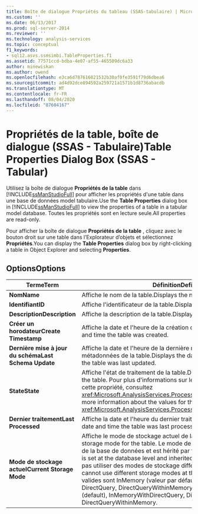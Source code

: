 ```yaml
---
title: Boîte de dialogue Propriétés du tableau (SSAS-tabulaire) | Microsoft Docs
ms.custom: ''
ms.date: 06/13/2017
ms.prod: sql-server-2014
ms.reviewer: ''
ms.technology: analysis-services
ms.topic: conceptual
f1_keywords:
- sql12.asvs.ssmsimbi.TableProperties.f1
ms.assetid: 77571ccd-bdba-4e07-af55-465509dc6a33
author: minewiskan
ms.author: owend
ms.openlocfilehash: e3ca6d787616821532b30af0fe3591f79d6dbea6
ms.sourcegitcommit: ad4d92dce894592a259721a1571b1d8736abacdb
ms.translationtype: MT
ms.contentlocale: fr-FR
ms.lasthandoff: 08/04/2020
ms.locfileid: "87604167"
---
```

# <a name="table-properties-dialog-box-ssas---tabular"></a><span data-ttu-id="882e4-102">Propriétés de la table, boîte de dialogue (SSAS - Tabulaire)</span><span class="sxs-lookup"><span data-stu-id="882e4-102">Table Properties Dialog Box (SSAS - Tabular)</span></span>
  <span data-ttu-id="882e4-103">Utilisez la boîte de dialogue **Propriétés de la table** dans [!INCLUDE[ssManStudioFull](../includes/ssmanstudiofull-md.md)] pour afficher les propriétés d'une table dans une base de données model tabulaire.</span><span class="sxs-lookup"><span data-stu-id="882e4-103">Use the **Table Properties** dialog box in [!INCLUDE[ssManStudioFull](../includes/ssmanstudiofull-md.md)] to view the properties of a table in a tabular model database.</span></span> <span data-ttu-id="882e4-104">Toutes les propriétés sont en lecture seule.</span><span class="sxs-lookup"><span data-stu-id="882e4-104">All properties are read-only.</span></span>  
  
 <span data-ttu-id="882e4-105">Pour afficher la boîte de dialogue **Propriétés de la table** , cliquez avec le bouton droit sur une table dans l’Explorateur d’objets et sélectionnez **Propriétés**.</span><span class="sxs-lookup"><span data-stu-id="882e4-105">You can display the **Table Properties** dialog box by right-clicking a table in Object Explorer and selecting **Properties**.</span></span>  
  
## <a name="options"></a><span data-ttu-id="882e4-106">Options</span><span class="sxs-lookup"><span data-stu-id="882e4-106">Options</span></span>  
  
|<span data-ttu-id="882e4-107">Terme</span><span class="sxs-lookup"><span data-stu-id="882e4-107">Term</span></span>|<span data-ttu-id="882e4-108">Définition</span><span class="sxs-lookup"><span data-stu-id="882e4-108">Definition</span></span>|  
|----------|----------------|  
|<span data-ttu-id="882e4-109">**Nom**</span><span class="sxs-lookup"><span data-stu-id="882e4-109">**Name**</span></span>|<span data-ttu-id="882e4-110">Affiche le nom de la table.</span><span class="sxs-lookup"><span data-stu-id="882e4-110">Displays the name of the table.</span></span>|  
|<span data-ttu-id="882e4-111">**Identifiant**</span><span class="sxs-lookup"><span data-stu-id="882e4-111">**ID**</span></span>|<span data-ttu-id="882e4-112">Affiche l'identificateur de la table.</span><span class="sxs-lookup"><span data-stu-id="882e4-112">Displays the identifier of the table.</span></span>|  
|<span data-ttu-id="882e4-113">**Description**</span><span class="sxs-lookup"><span data-stu-id="882e4-113">**Description**</span></span>|<span data-ttu-id="882e4-114">Affiche la description de la table.</span><span class="sxs-lookup"><span data-stu-id="882e4-114">Displays the description of the table.</span></span>|  
|<span data-ttu-id="882e4-115">**Créer un horodateur**</span><span class="sxs-lookup"><span data-stu-id="882e4-115">**Create Timestamp**</span></span>|<span data-ttu-id="882e4-116">Affiche la date et l'heure de la création de la table.</span><span class="sxs-lookup"><span data-stu-id="882e4-116">Displays the date and time the table was created.</span></span>|  
|<span data-ttu-id="882e4-117">**Dernière mise à jour du schéma**</span><span class="sxs-lookup"><span data-stu-id="882e4-117">**Last Schema Update**</span></span>|<span data-ttu-id="882e4-118">Affiche la date et l'heure de la dernière modification apportée aux métadonnées de la table.</span><span class="sxs-lookup"><span data-stu-id="882e4-118">Displays the date and time the metadata for the table was last updated.</span></span>|  
|<span data-ttu-id="882e4-119">**State**</span><span class="sxs-lookup"><span data-stu-id="882e4-119">**State**</span></span>|<span data-ttu-id="882e4-120">Affiche l'état de traitement de la table.</span><span class="sxs-lookup"><span data-stu-id="882e4-120">Displays the processing state of the table.</span></span> <span data-ttu-id="882e4-121">Pour plus d'informations sur les valeurs que peuvent prendre cette propriété, consultez <xref:Microsoft.AnalysisServices.ProcessableMajorObject.State%2A>.</span><span class="sxs-lookup"><span data-stu-id="882e4-121">For more information about the values for this property, see <xref:Microsoft.AnalysisServices.ProcessableMajorObject.State%2A>.</span></span>|  
|<span data-ttu-id="882e4-122">**Dernier traitement**</span><span class="sxs-lookup"><span data-stu-id="882e4-122">**Last Processed**</span></span>|<span data-ttu-id="882e4-123">Affiche la date et l'heure du dernier traitement de la table.</span><span class="sxs-lookup"><span data-stu-id="882e4-123">Displays the date and time the table was last processed.</span></span>|  
|<span data-ttu-id="882e4-124">**Mode de stockage actuel**</span><span class="sxs-lookup"><span data-stu-id="882e4-124">**Current Storage Mode**</span></span>|<span data-ttu-id="882e4-125">Affiche le mode de stockage actuel de la table.</span><span class="sxs-lookup"><span data-stu-id="882e4-125">Displays the current storage mode for the table.</span></span> <span data-ttu-id="882e4-126">Le mode de stockage est défini au niveau de la base de données et est hérité par toutes les tables.</span><span class="sxs-lookup"><span data-stu-id="882e4-126">Storage mode is set at the database level and inherited by all tables.</span></span> <span data-ttu-id="882e4-127">Vous ne pouvez pas utiliser des modes de stockage différents au niveau de la table.</span><span class="sxs-lookup"><span data-stu-id="882e4-127">You cannot use different storage modes at the table level.</span></span> <span data-ttu-id="882e4-128">Les valeurs valides sont InMemory (valeur par défaut), InMemoryWithDirectQuery, DirectQuery, DirectQueryWithinMemory.</span><span class="sxs-lookup"><span data-stu-id="882e4-128">Valid values are InMemory (default), InMemoryWithDirectQuery, DirectQuery, DirectQueryWithinMemory.</span></span>|  
  
  
